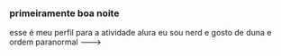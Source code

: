 ### primeiramente boa noite ###

esse é meu perfil para a atividade alura
eu sou nerd e gosto de duna e ordem paranormal
--->
